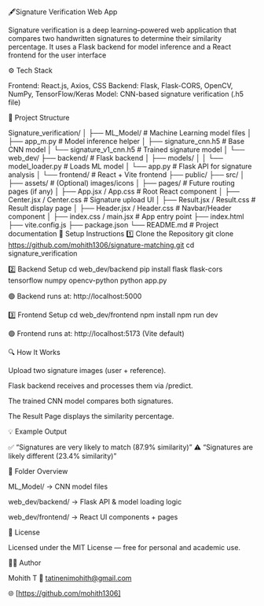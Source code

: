 🖋️Signature Verification Web App

Signature verification is a deep learning–powered web application that compares two handwritten signatures to determine their similarity percentage. It uses a Flask backend for model inference and a React frontend for the user interface

⚙️ Tech Stack

Frontend: React.js, Axios, CSS
Backend: Flask, Flask-CORS, OpenCV, NumPy, TensorFlow/Keras
Model: CNN-based signature verification (.h5 file)

🧠 Project Structure

Signature_verification/
│
├── ML_Model/                         # Machine Learning model files
│   ├── app_m.py                      # Model inference helper
│   ├── signature_cnn.h5              # Base CNN model
│   └── signature_v1_cnn.h5           # Trained signature model
│
└── web_dev/
    ├── backend/                      # Flask backend
    │   ├── models/
    │   │   └── model_loader.py       # Loads ML model
    │   └── app.py                    # Flask API for signature analysis
    │
    └── frontend/                     # React + Vite frontend
        ├── public/
        ├── src/
        │   ├── assets/               # (Optional) images/icons
        │   ├── pages/                # Future routing pages (if any)
        │   ├── App.jsx / App.css     # Root React component
        │   ├── Center.jsx / Center.css   # Signature upload UI
        │   ├── Result.jsx / Result.css   # Result display page
        │   ├── Header.jsx / Header.css   # Navbar/Header component
        │   ├── index.css / main.jsx      # App entry point
        ├── index.html
        ├── vite.config.js
        ├── package.json
        └── README.md                  # Project documentation
🚀 Setup Instructions
1️⃣ Clone the Repository
git clone https://github.com/mohith1306/signature-matching.git
cd signature_verification

2️⃣ Backend Setup
cd web_dev/backend
pip install flask flask-cors tensorflow numpy opencv-python
python app.py


🟢 Backend runs at: http://localhost:5000

3️⃣ Frontend Setup
cd web_dev/frontend
npm install
npm run dev


🟢 Frontend runs at: http://localhost:5173
 (Vite default)

🔍 How It Works

Upload two signature images (user + reference).

Flask backend receives and processes them via /predict.

The trained CNN model compares both signatures.

The Result Page displays the similarity percentage.

💡 Example Output

✅ “Signatures are very likely to match (87.9% similarity)”
⚠️ “Signatures are likely different (23.4% similarity)”

📁 Folder Overview

ML_Model/ → CNN model files

web_dev/backend/ → Flask API & model loading logic

web_dev/frontend/ → React UI components + pages

📄 License

Licensed under the MIT License — free for personal and academic use.

👨‍💻 Author

Mohith T
📧 tatinenimohith@gmail.com

🌐 [https://github.com/mohith1306]